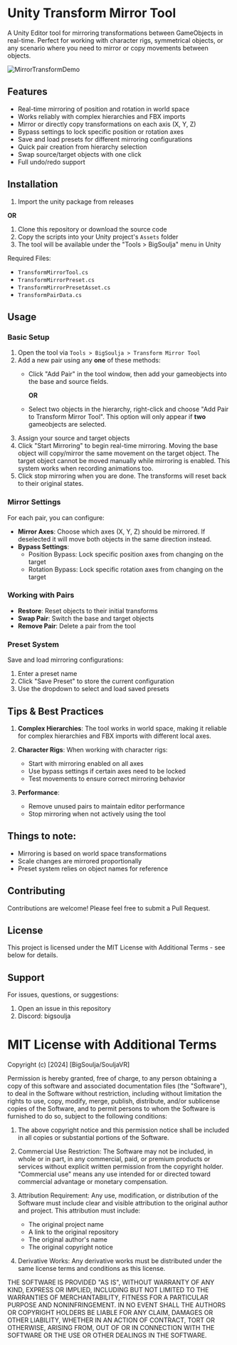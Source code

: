 # Unity Transform Mirror Tool

A Unity Editor tool for mirroring transformations between GameObjects in real-time. Perfect for working with character rigs, symmetrical objects, or any scenario where you need to mirror or copy movements between objects.

![MirrorTransformDemo](https://github.com/user-attachments/assets/77a2e656-10a2-47aa-ba75-a0a0abd095d7)

## Features

- Real-time mirroring of position and rotation in world space
- Works reliably with complex hierarchies and FBX imports
- Mirror or directly copy transformations on each axis (X, Y, Z)
- Bypass settings to lock specific position or rotation axes
- Save and load presets for different mirroring configurations
- Quick pair creation from hierarchy selection
- Swap source/target objects with one click
- Full undo/redo support

## Installation

1. Import the unity package from releases

**OR**

1. Clone this repository or download the source code
2. Copy the scripts into your Unity project's `Assets` folder
3. The tool will be available under the "Tools > BigSoulja" menu in Unity

Required Files:
- `TransformMirrorTool.cs`
- `TransformMirrorPreset.cs`
- `TransformMirrorPresetAsset.cs`
- `TransformPairData.cs`

## Usage

### Basic Setup

1. Open the tool via `Tools > BigSoulja > Transform Mirror Tool`
2. Add a new pair using any **one** of these methods:
   - Click "Add Pair" in the tool window, then add your gameobjects into the base and source fields.
     
     **OR**

   - Select two objects in the hierarchy, right-click and choose "Add Pair to Transform Mirror Tool". This option will only appear if **two** gameobjects are selected.
3. Assign your source and target objects
4. Click "Start Mirroring" to begin real-time mirroring. Moving the base object will copy/mirror the same movement on the target object. The target object cannot be moved manually while mirroring is enabled. This system works when recording animations too.
5. Click stop mirroring when you are done. The transforms will reset back to their original states.

### Mirror Settings

For each pair, you can configure:

- **Mirror Axes**: Choose which axes (X, Y, Z) should be mirrored. If deselected it will move both objects in the same direction instead.
- **Bypass Settings**: 
  - Position Bypass: Lock specific position axes from changing on the target
  - Rotation Bypass: Lock specific rotation axes from changing on the target

### Working with Pairs

- **Restore**: Reset objects to their initial transforms
- **Swap Pair**: Switch the base and target objects
- **Remove Pair**: Delete a pair from the tool

### Preset System

Save and load mirroring configurations:

1. Enter a preset name
2. Click "Save Preset" to store the current configuration
3. Use the dropdown to select and load saved presets

## Tips & Best Practices

1. **Complex Hierarchies**: The tool works in world space, making it reliable for complex hierarchies and FBX imports with different local axes.

2. **Character Rigs**: When working with character rigs:
   - Start with mirroring enabled on all axes
   - Use bypass settings if certain axes need to be locked
   - Test movements to ensure correct mirroring behavior

3. **Performance**: 
   - Remove unused pairs to maintain editor performance
   - Stop mirroring when not actively using the tool

## Things to note:

- Mirroring is based on world space transformations
- Scale changes are mirrored proportionally
- Preset system relies on object names for reference

## Contributing

Contributions are welcome! Please feel free to submit a Pull Request.

## License

This project is licensed under the MIT License with Additional Terms - see below for details.

## Support

For issues, questions, or suggestions:
1. Open an issue in this repository
2. Discord: bigsoulja

# MIT License with Additional Terms

Copyright (c) [2024] [BigSoulja/SouljaVR]

Permission is hereby granted, free of charge, to any person obtaining a copy of this software and associated documentation files (the "Software"), to deal in the Software without restriction, including without limitation the rights to use, copy, modify, merge, publish, distribute, and/or sublicense copies of the Software, and to permit persons to whom the Software is furnished to do so, subject to the following conditions:

1. The above copyright notice and this permission notice shall be included in all copies or substantial portions of the Software.

2. Commercial Use Restriction: The Software may not be included, in whole or in part, in any commercial, paid, or premium products or services without explicit written permission from the copyright holder. "Commercial use" means any use intended for or directed toward commercial advantage or monetary compensation.

3. Attribution Requirement: Any use, modification, or distribution of the Software must include clear and visible attribution to the original author and project. This attribution must include:
   - The original project name
   - A link to the original repository
   - The original author's name
   - The original copyright notice

4. Derivative Works: Any derivative works must be distributed under the same license terms and conditions as this license.

THE SOFTWARE IS PROVIDED "AS IS", WITHOUT WARRANTY OF ANY KIND, EXPRESS OR IMPLIED, INCLUDING BUT NOT LIMITED TO THE WARRANTIES OF MERCHANTABILITY, FITNESS FOR A PARTICULAR PURPOSE AND NONINFRINGEMENT. IN NO EVENT SHALL THE AUTHORS OR COPYRIGHT HOLDERS BE LIABLE FOR ANY CLAIM, DAMAGES OR OTHER LIABILITY, WHETHER IN AN ACTION OF CONTRACT, TORT OR OTHERWISE, ARISING FROM, OUT OF OR IN CONNECTION WITH THE SOFTWARE OR THE USE OR OTHER DEALINGS IN THE SOFTWARE.
